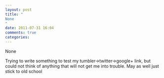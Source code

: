 ```yaml
---
layout: post
title: "
None
"
date: 2011-07-31 16:04
comments: true
categories: 
---
```


None


Trying to write something to test my tumbler->twitter->google+ link, but could not think of anything that will not get me into trouble. May as well just stick to old school 

